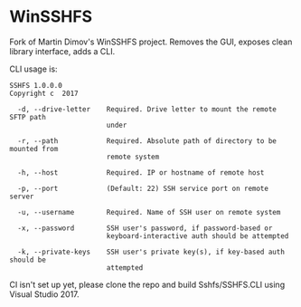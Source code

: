 WinSSHFS
========================

Fork of Martin Dimov's WinSSHFS project. Removes the GUI, exposes clean library interface, adds a CLI.

CLI usage is:

```
SSHFS 1.0.0.0
Copyright c  2017

  -d, --drive-letter    Required. Drive letter to mount the remote SFTP path
                        under

  -r, --path            Required. Absolute path of directory to be mounted from
                        remote system

  -h, --host            Required. IP or hostname of remote host

  -p, --port            (Default: 22) SSH service port on remote server

  -u, --username        Required. Name of SSH user on remote system

  -x, --password        SSH user's password, if password-based or
                        keyboard-interactive auth should be attempted

  -k, --private-keys    SSH user's private key(s), if key-based auth should be
                        attempted
```

CI isn't set up yet, please clone the repo and build Sshfs/SSHFS.CLI using Visual Studio 2017.

